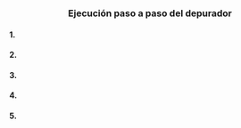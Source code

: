 ### <p align="center">Ejecución paso a paso del depurador</p>
#### 1.
#### 2.
#### 3.
#### 4.
#### 5.
